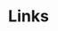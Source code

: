 ---
title: Links
links:
  - title: Github
    description: 今までに書いたコードの一部をアップしています。特にこれといったリポジトリはありません。
    website: https://github.com/Apartkktrain
    image: https://github.githubassets.com/images/modules/logos_page/GitHub-Mark.png
menu:
    main: 
        weight: -50
        params:
            icon: link

comments: false
---